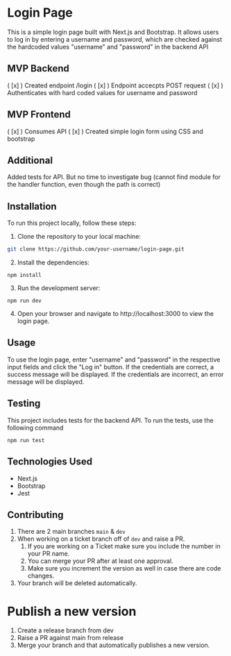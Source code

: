 # Login Page

This is a simple login page built with Next.js and Bootstrap. It allows users to log in by entering a username and password, which are checked against the hardcoded values "username" and "password" in the backend API

## MVP Backend 
( [x] ) Created endpoint /login
( [x] ) Endpoint accecpts POST request 
( [x] ) Authenticates with hard coded values for username and password 

## MVP Frontend 
( [x] ) Consumes API 
( [x] ) Created simple login form using CSS and bootstrap 

## Additional 
Added tests for API. But no time to investigate bug (cannot find module for the handler function, even though the path is correct)

## Installation

To run this project locally, follow these steps:

1. Clone the repository to your local machine:

```bash
git clone https://github.com/your-username/login-page.git
```
2. Install the dependencies:

```
npm install

```
3. Run the development server:

```
npm run dev
```

4. Open your browser and navigate to http://localhost:3000 to view the login page.

## Usage

To use the login page, enter "username" and "password" in the respective input fields and click the "Log in" button. If the credentials are correct, a success message will be displayed. If the credentials are incorrect, an error message will be displayed.

## Testing

This project includes tests for the backend API. To run the tests, use the following command

```
npm run test
```

## Technologies Used
* Next.js
* Bootstrap
* Jest

## Contributing

1. There are 2 main branches `main` & `dev`
2. When working on a ticket branch off of `dev` and raise a PR.
    1. If you are working on a Ticket make sure you include the number in your PR name.
    2. You can merge your PR after at least one approval.
    3. Make sure you increment the version as well in case there are code changes.
3. Your branch will be deleted automatically.

# Publish a new version
1. Create a release branch from dev
2. Raise a PR against main from release
3. Merge your branch and that automatically publishes a new version.

